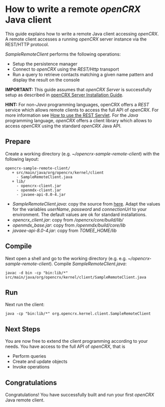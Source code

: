 # How to write a remote _openCRX_ Java client #

This guide explains how to write a remote Java client accessing _openCRX_. A remote client
accesses a running _openCRX_ server instance via the REST/HTTP protocol.

_SampleRemoteClient_ performs the following operations:

* Setup the persistence manager
* Connect to _openCRX_ using the _REST/Http_ transport
* Run a query to retrieve contacts matching a given name pattern and display the result on the console

__IMPORTANT:__ This guide assumes that _openCRX Server_ is successfully setup as described in
[openCRX Server Installation Guide](/Admin/InstallerServer.md).

__HINT:__ For non-_Java_ programming languages, openCRX offers a _REST_ service which allows remote clients to
access the full API of _openCRX_. For more information see [How to use the REST Servlet](Rest.md).
For the _Java_ programming language, _openCRX_ offers a client library which allows to access _openCRX_  using
the standard _openCRX_ Java API.

## Prepare ##

Create a working directory (e.g. _~/opencrx-sample-remote-client_) with the following layout:

```
opencrx-sample-remote-client/
   + src/main/java/org/opencrx/kernel/client
     - SampleRemoteClient.java
   + lib/
     - opencrx-client.jar
     - openmdx-client.jar
     - javaee-api-8.0-4.jar
```

* _SampleRemoteClient.java_: copy the source from [here](https://github.com/opencrx/opencrx/tree/master/core/src/test/java/org/opencrx/kernel/client/). Adapt
  the values for the variables _userName_, _password_ and _connectionUrl_ to your environment. The default values are ok for standard installations.
* _opencrx\_client.jar_: copy from _/opencrx/core/build/lib/_
* _openmdx\_base.jar_: copy from _/openmdx/build/core/lib_
* _javaee-api-8.0-4.jar_: copy from _TOMEE\_HOME/lib_

## Compile ##

Next open a shell and go to the working directory (e.g. e.g. _~/opencrx-sample-remote-client_). Compile
_SampleRemoteClient.java_:

```
javac -d bin -cp "bin:lib/*" src/main/java/org/opencrx/kernel/client/SampleRemoteClient.java
```

## Run ##
Next run the client:

```
java -cp "bin:lib/*" org.opencrx.kernel.client.SampleRemoteClient
```

## Next Steps ##
You are now free to extend the client programming according to your needs. You have access to the
full API of _openCRX_, that is

* Perform queries
* Create and update objects
* Invoke operations

## Congratulations ##
Congratulations! You have successfully built and run your first _openCRX_ Java remote client.

